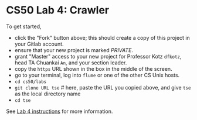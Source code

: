 # CS50 Lab 4: Crawler

To get started, 

 * click the "Fork" button above; this should create a copy of this project in your Gitlab account. 
 * 	ensure that your new project is marked *PRIVATE*.
 * grant "Master" access to your new project for Professor Kotz `dfkotz`, head TA Chuankai `An`, and your section leader.
 * copy the `https` URL shown in the box in the middle of the screen.
 * go to your terminal, log into `flume` or one of the other CS Unix hosts.
 * `cd cs50/labs`
 * `git clone URL tse`   # here, paste the URL you copied above, and give `tse` as the local directory name
 * `cd tse`

See [Lab 4 instructions](http://www.cs.dartmouth.edu/~cs50/Labs/Lab4.html)
for more information.
